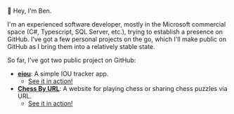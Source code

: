 👋 Hey, I'm Ben. 

I'm an experienced software developer, mostly in the Microsoft commercial space (C#, Typescript, SQL Server, etc.), trying to establish a presence on GitHub. I've got a few personal projects on the go, which I'll make public on GitHub as I bring them into a relatively stable state.

So far, I've got two public project on GitHub:

- **[eiou](https://github.com/b-h-mck/eiou)**: A simple IOU tracker app.
  - [See it in action!](https://eiou-online.com/)
- **[Chess By URL](https://github.com/b-h-mck/ChessByUrl)**: A website for playing chess or sharing chess puzzles via URL.
  - [See it in action!](https://chessbyurl.azurewebsites.net/)
